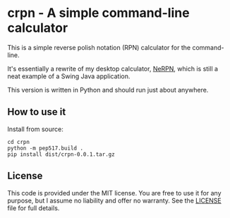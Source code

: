# crpn - A simple command-line calculator

This is a simple reverse polish notation (RPN) calculator for the command-line.

It's essentially a rewrite of my desktop calculator, [NeRPN](https://github.com/Abstrys/NeRPN),
which is still a neat example of a Swing Java application. 

This version is written in Python and should run just about anywhere.

## How to use it

Install from source:

    cd crpn
    python -m pep517.build .
    pip install dist/crpn-0.0.1.tar.gz


## License

This code is provided under the MIT license. You are free to use it for any purpose, but I assume no
liability and offer no warranty. See the
[LICENSE](https://github.com/Abstrys/crpn/blob/main/LICENSE) file for full details.


